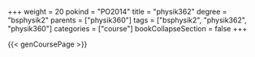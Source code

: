 +++
weight = 20
pokind = "PO2014"
title = "physik362"
degree = "bsphysik2"
parents = ["physik360"]
tags = ["bsphysik2", "physik362", "physik360"]
categories = ["course"]
bookCollapseSection = false
+++

{{< genCoursePage >}}
